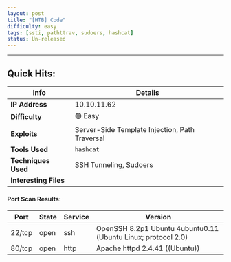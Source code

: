 ```yaml
---
layout: post
title: "[HTB] Code"
difficulty: easy
tags: [ssti, pathttrav, sudoers, hashcat]
status: Un-released
---
```

***

## Quick Hits:

| Info | Details |
| ---- | ------- |
| **IP Address** | 10.10.11.62 |
| **Difficulty** | 🟢 Easy |
| **Exploits** | Server-Side Template Injection, Path Traversal |
| **Tools Used** | `hashcat` |
| **Techniques Used** | SSH Tunneling, Sudoers |
| **Interesting Files** |  |

#### Port Scan Results:

| Port | State | Service | Version |
| ---- | ----- | ------- | ------- |
| 22/tcp | open | ssh | OpenSSH 8.2p1 Ubuntu 4ubuntu0.11 (Ubuntu Linux; protocol 2.0) |
| 80/tcp | open | http | Apache httpd 2.4.41 ((Ubuntu)) |
